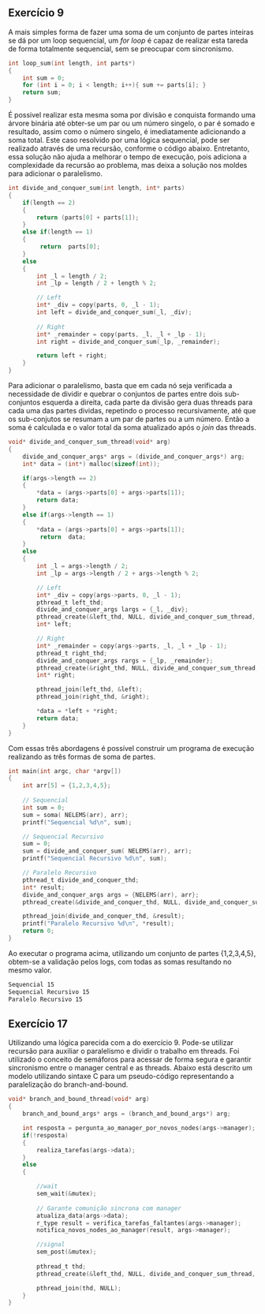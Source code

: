 ## Exercício 9

A mais simples forma de fazer uma soma de um conjunto de partes inteiras se dá por um loop sequencial, um *for loop* é capaz de realizar esta tareda de forma totalmente sequencial, sem se preocupar com sincronismo.

````C
int loop_sum(int length, int parts*)
{
    int sum = 0;
    for (int i = 0; i < length; i++){ sum += parts[i]; }
    return sum;
}
````

É possivel realizar esta mesma soma por divisão e conquista formando uma árvore binária até obter-se um par ou um número singelo, o par é somado e resultado, assim como o número singelo, é imediatamente adicionando a soma total. Este caso resolvido por uma lógica sequencial, pode ser realizado através de uma recursão, conforme o código abaixo. Entretanto, essa solução não ajuda a melhorar o tempo de execução, pois adiciona a complexidade da recursão ao problema, mas deixa a solução nos moldes para adicionar o paralelismo. 

````C
int divide_and_conquer_sum(int length, int* parts)
{
    if(length == 2)
    {
        return (parts[0] + parts[1]);
    }
    else if(length == 1)
    {
         return  parts[0];
    }
    else
    {
        int _l = length / 2;
        int _lp = length / 2 + length % 2;

        // Left
        int* _div = copy(parts, 0, _l - 1); 
        int left = divide_and_conquer_sum(_l, _div);
        
        // Right
        int* _remainder = copy(parts, _l, _l + _lp - 1); 
        int right = divide_and_conquer_sum(_lp, _remainder);

        return left + right; 
    }
}
````

Para adicionar o paralelismo, basta que em cada nó seja verificada a necessidade de dividir e quebrar o conjuntos de partes entre dois sub-conjuntos esquerda a direita, cada parte da divisão gera duas threads para cada uma das partes dividas, repetindo o processo recursivamente, até que os sub-conjutos se resumam a um par de partes ou a um número. Então a soma é calculada e o valor total da soma atualizado após o *join* das threads.

````C
void* divide_and_conquer_sum_thread(void* arg)
{
    divide_and_conquer_args* args = (divide_and_conquer_args*) arg;
    int* data = (int*) malloc(sizeof(int));

    if(args->length == 2)
    {
        *data = (args->parts[0] + args->parts[1]);
        return data;
    }
    else if(args->length == 1)
    {
        *data = (args->parts[0] + args->parts[1]);
         return  data;
    }
    else
    {
        int _l = args->length / 2;
        int _lp = args->length / 2 + args->length % 2;

        // Left
        int* _div = copy(args->parts, 0, _l - 1); 
        pthread_t left_thd;
        divide_and_conquer_args largs = {_l, _div};
        pthread_create(&left_thd, NULL, divide_and_conquer_sum_thread, &largs);
        int* left;

        // Right
        int* _remainder = copy(args->parts, _l, _l + _lp - 1); 
        pthread_t right_thd;
        divide_and_conquer_args rargs = {_lp, _remainder};
        pthread_create(&right_thd, NULL, divide_and_conquer_sum_thread, &rargs);
        int* right;

        pthread_join(left_thd, &left);
        pthread_join(right_thd, &right);

        *data = *left + *right;
        return data; 
    }
}
````

Com essas três abordagens é possível construir um programa de execução realizando as três formas de soma de partes.
````C
int main(int argc, char *argv[])
{
    int arr[5] = {1,2,3,4,5};
    
    // Sequencial
    int sum = 0;
    sum = soma( NELEMS(arr), arr);
    printf("Sequencial %d\n", sum);

    // Sequencial Recursivo
    sum = 0;
    sum = divide_and_conquer_sum( NELEMS(arr), arr);
    printf("Sequencial Recursivo %d\n", sum);

    // Paralelo Recursivo
    pthread_t divide_and_conquer_thd;
    int* result;
    divide_and_conquer_args args = {NELEMS(arr), arr};
    pthread_create(&divide_and_conquer_thd, NULL, divide_and_conquer_sum_thread, &args);

    pthread_join(divide_and_conquer_thd, &result);
    printf("Paralelo Recursivo %d\n", *result);
    return 0;
}
````

Ao executar o programa acima, utilizando um conjunto de partes {1,2,3,4,5}, obtem-se a validação pelos logs, com todas as somas resultando no mesmo valor.

`````bash
Sequencial 15
Sequencial Recursivo 15
Paralelo Recursivo 15
`````

## Exercício 17

Utilizando uma lógica parecida com a do exercício 9. Pode-se utilizar recursão para auxiliar o paralelismo e dividir o trabalho em threads. Foi utilizado o conceito de semáforos para acessar de forma segura e garantir sincronismo entre o manager central e as threads. Abaixo está descrito um modelo utilizando sintaxe C para um pseudo-código representando a paralelização do branch-and-bound.

````C
void* branch_and_bound_thread(void* arg)
{
    branch_and_bound_args* args = (branch_and_bound_args*) arg;

    int resposta = pergunta_ao_manager_por_novos_nodes(args->manager);
    if(!resposta)
    {
        realiza_tarefas(args->data);
    }
    else
    {

        //wait
        sem_wait(&mutex);
        
        // Garante comunição sincrona com manager
        atualiza_data(args->data);
        r_type result = verifica_tarefas_faltantes(args->manager);
        notifica_novos_nodes_ao_manager(result, args->manager);

        //signal
        sem_post(&mutex);
        
        pthread_t thd;
        pthread_create(&left_thd, NULL, divide_and_conquer_sum_thread, args);

        pthread_join(thd, NULL);
    }
}
````